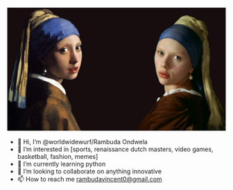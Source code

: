 ![IMAGE!](vermeer.jpg)
- 👋 Hi, I’m @worldwidewurf/Rambuda Ondwela
- 👀 I’m interested in [sports, renaissance dutch masters, video games, basketball, fashion, memes]
- 🌱 I’m currently learning python
- 💞️ I’m looking to collaborate on anything innovative  
- 📫 How to reach me rambudavincent0@gmail.com

<!---
worldwidewurf/worldwidewurf is a ✨ special ✨ repository because its `README.md` (this file) appears on your GitHub profile.
You can click the Preview link to take a look at your changes.
--->
